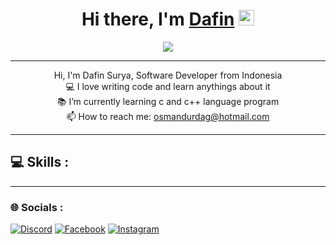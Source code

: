 <div align="center">
   <h1>Hi there, I'm <a href="https://hemant.codes">Dafin</a> <img src="https://media.giphy.com/media/hvRJCLFzcasrR4ia7z/giphy.gif" width="25px"></h1>
   <h><img src="https://visitor-badge.laobi.icu/badge?page_id=Bobskyz"></h>
</div>
 
---
<p align="center">
  Hi, I'm Dafin Surya, Software Developer from Indonesia
  <br>
  💻 I love writing code and learn anythings about it
  <br>
  📚 I’m currently learning c and c++ language program
  <br>
  📫 How to reach me: <a href="mailto: osmandurdag@hotmail.com">osmandurdag@hotmail.com</a>
</p>

---
## 💻 Skills :


---
### 🌐 Socials :
[![Discord](https://img.shields.io/badge/Discord-%237289DA.svg?logo=discord&logoColor=white)](https://discordapp.com/users/1051134719414243358) [![Facebook](https://img.shields.io/badge/Facebook-%231877F2.svg?logo=Facebook&logoColor=white)](https://web.facebook.com/dafinsurya.dafin) [![Instagram](https://img.shields.io/badge/Instagram-%23E4405F.svg?logo=Instagram&logoColor=white)](https://www.instagram.com/dafinsurya/)
